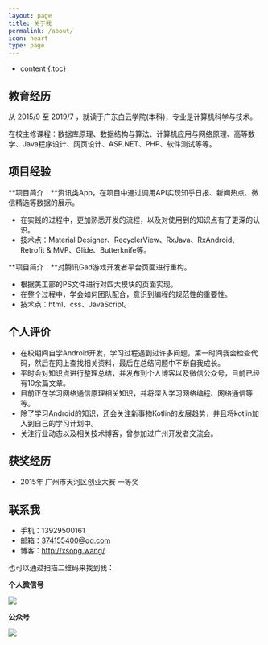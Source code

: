 ```yaml
---
layout: page
title: 关于我
permalink: /about/
icon: heart
type: page
---
```


* content
{:toc}

## 教育经历

从 2015/9 至 2019/7 ，就读于广东白云学院(本科)，专业是计算机科学与技术。

在校主修课程：数据库原理、数据结构与算法、计算机应用与网络原理、高等数学、Java程序设计、网页设计、ASP.NET、PHP、软件测试等等。

## 项目经验

**项目简介：**资讯类App，在项目中通过调用API实现知乎日报、新闻热点、微信精选等数据的展示。 
- 在实践的过程中，更加熟悉开发的流程，以及对使用到的知识点有了更深的认识。 
- 技术点：Material Designer、RecyclerView、RxJava、RxAndroid、Retrofit & MVP、Glide、Butterknife等。

**项目简介：**对腾讯Gad游戏开发者平台页面进行重构。 
- 根据美工部的PS文件进行对四大模块的页面实现。 
- 在整个过程中，学会如何团队配合，意识到编程的规范性的重要性。 
- 技术点：html、css、JavaScript。

## 个人评价

- 在校期间自学Android开发，学习过程遇到过许多问题，第一时间我会检查代码，然后在网上查找相关资料，最后在总结问题中不断自我成长。 
- 平时会对知识点进行整理总结，并发布到个人博客以及微信公众号，目前已经有10余篇文章。
- 目前正在学习网络通信原理相关知识，并将深入学习网络编程、网络通信等等。
- 除了学习Android的知识，还会关注新事物Kotlin的发展趋势，并且将kotlin加入到自己的学习计划中。
- 关注行业动态以及相关技术博客，曾参加过广州开发者交流会。

## 获奖经历

- 2015年   广州市天河区创业大赛   一等奖

## 联系我

- 手机：13929500161
- 邮箱：374155400@qq.com
- 博客：http://xsong.wang/

也可以通过扫描二维码来找到我：

**个人微信号**

![](https://i.imgur.com/ouFVllP.jpg)


**公众号**

![](https://i.imgur.com/Eo7IeUF.jpg)



